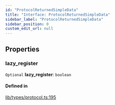 ```yaml
---
id: "ProtocolReturnedSimpleData"
title: "Interface: ProtocolReturnedSimpleData"
sidebar_label: "ProtocolReturnedSimpleData"
sidebar_position: 0
custom_edit_url: null
---
```


## Properties

### lazy\_register

 `Optional` **lazy\_register**: `boolean`

#### Defined in

[lib/types/protocol.ts:195](https://github.com/keypom/keypom-js/blob/53ee056a4/packages/core/src/lib/types/protocol.ts#L195)
